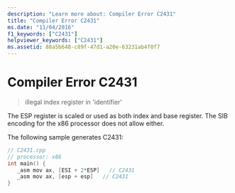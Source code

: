 ```yaml
---
description: "Learn more about: Compiler Error C2431"
title: "Compiler Error C2431"
ms.date: "11/04/2016"
f1_keywords: ["C2431"]
helpviewer_keywords: ["C2431"]
ms.assetid: 88a5b648-c89f-47d1-a20e-63231ab4f0f7
---
```

# Compiler Error C2431

> illegal index register in 'identifier'

The ESP register is scaled or used as both index and base register. The SIB encoding for the x86 processor does not allow either.

The following sample generates C2431:

```cpp
// C2431.cpp
// processor: x86
int main() {
   _asm mov ax, [ESI + 2*ESP]   // C2431
   _asm mov ax, [esp + esp]   // C2431
}
```
